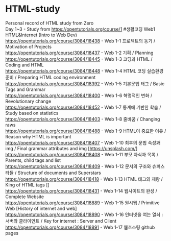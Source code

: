 # HTML-study <br>
Personal record of HTML study from Zero <br>
Day 1~3 - Study from https://opentutorials.org/course/1 #생활코딩 Web1 HTML&Internet (Intro to Web Dev) <br>
https://opentutorials.org/course/3084/18438 - Web 1-1 프로젝트의 동기 / Motivation of Projects <br>
https://opentutorials.org/course/3084/18437 - Web 1-2 기획 / Planning <br>
https://opentutorials.org/course/3084/18445 - Web 1-3 코딩과 HTML / Coding and HTML <br>
https://opentutorials.org/course/3084/18448 - Web 1-4 HTML 코딩 실습환경 준비 / Preparing HTML coding environment<br>
https://opentutorials.org/course/3084/18392 - Web 1-5 기본문법 태그 / Basic Tags and Grammar<br>
https://opentutorials.org/course/3084/18400 - Web 1-6 혁명적인 변화 / Revolutionary change <br>
https://opentutorials.org/course/3084/18452 - Web 1-7 통계에 기반한 학습 / Study based on statistics<br>
https://opentutorials.org/course/3084/18403 - Web 1-8 줄바꿈 / Changing raws<br>
https://opentutorials.org/course/3084/18488 - Web 1-9 HTML이 중요한 이유 / Reason why HTML is important<br>
https://opentutorials.org/course/3084/18407 - Web 1-10 최후의 문법 속성과 img / Final grammar attributes and img [https://unsplash.com/]<br>
https://opentutorials.org/course/3084/18408 - Web 1-11 부모 자식과 목록 / Parents, child tags and list<br>
https://opentutorials.org/course/3084/18409 - Web 1-12 문서의 구조와 슈퍼스타들 / Structure of documents and Superstars<br>
https://opentutorials.org/course/3084/18418 - Web 1-13 HTML 태그의 제왕 / King of HTML tags [<a></a>]<br>
https://opentutorials.org/course/3084/18431 - Web 1-14 웹사이트의 완성 / Complete Website<br>
https://opentutorials.org/course/3084/18889 - Web 1-15 원시웹 / Primitive Web [History of internet and web]<br>
https://opentutorials.org/course/3084/18890 - Web 1-16 인터넷을 여는 열쇠 : 서버와 클라이언트 / Key for internet : Server and Client <br>
https://opentutorials.org/course/3084/18891 - Web 1-17 웹호스팅 github pages <br>
